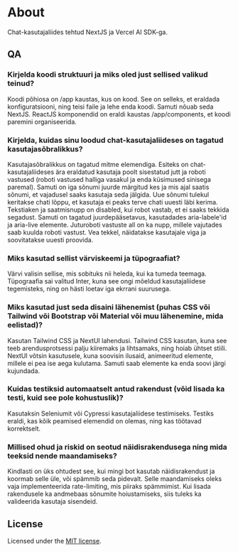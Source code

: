 # About

Chat-kasutajaliides tehtud NextJS ja Vercel AI SDK-ga.

## QA

### Kirjelda koodi struktuuri ja miks oled just sellised valikud teinud?

Koodi põhiosa on /app kaustas, kus on kood. See on selleks, et eraldada konfiguratsiooni, ning teisi faile ja lehe enda koodi. Samuti nõuab seda NextJS. ReactJS komponendid on eraldi kaustas /app/components, et koodi paremini organiseerida.

### Kirjelda, kuidas sinu loodud chat-kasutajaliideses on tagatud kasutajasõbralikkus?

Kasutajasõbralikkus on tagatud mitme elemendiga. Esiteks on chat-kasutajaliideses ära eraldatud kasutaja poolt sisestatud jutt ja roboti vastused (roboti vastused halliga vasakul ja enda küsimused sinisega paremal). Samuti on iga sõnumi juurde märgitud kes ja mis ajal saatis sõnumi, et vajadusel saaks kasutaja seda jälgida. Uue sõnumi tulekul keritakse chati lõppu, et kasutaja ei peaks terve chati uuesti läbi kerima. Tekstiaken ja saatmisnupp on disabled, kui robot vastab, et ei saaks tekkida segadust. Samuti on tagatud juurdepääsetavus, kasutadades aria-labele'id ja aria-live elemente. Juturoboti vastuste all on ka nupp, millele vajutades saab kuulda roboti vastust. Vea tekkel, näidatakse kasutajale viga ja soovitatakse uuesti proovida.

### Miks kasutad sellist värviskeemi ja tüpograafiat?

Värvi valisin sellise, mis sobituks nii heleda, kui ka tumeda teemaga. Tüpograafia sai valitud Inter, kuna see ongi mõeldud kasutajaliidese tegemisteks, ning on hästi loetav iga ekrrani suurusega.

### Miks kasutad just seda disaini lähenemist (puhas CSS või Tailwind või Bootstrap või Material või muu lähenemine, mida eelistad)?

Kasutan Tailwind CSS ja NextUI lahendusi. Tailwind CSS kasutan, kuna see teeb arendusprotsessi palju kiiremaks ja lihtsamaks, ning hoiab ühtset stiili. NextUI võtsin kasutusele, kuna soovisin ilusaid, animeeritud elemente, millele ei pea ise aega kulutama. Samuti saab elemente ka enda soovi järgi kujundada.

### Kuidas testiksid automaatselt antud rakendust (võid lisada ka testi, kuid see pole kohustuslik)?

Kasutaksin Seleniumit või Cypressi kasutajaliidese testimiseks. Testiks eraldi, kas kõik peamised elemendid on olemas, ning kas töötavad korrektselt.

### Millised ohud ja riskid on seotud näidisrakendusega ning mida teeksid nende maandamiseks?

Kindlasti on üks ohtudest see, kui mingi bot kasutab näidisrakendust ja koormab selle üle, või spämmib seda pidevalt. Selle maandamiseks oleks vaja implementeerida rate-limiting, mis piiraks spämmimist. Kui lisada rakendusele ka andmebaas sõnumite hoiustamiseks, siis tuleks ka valideerida kasutaja sisendeid.

## License

Licensed under the [MIT license](https://github.com/nextui-org/next-app-template/blob/main/LICENSE).
